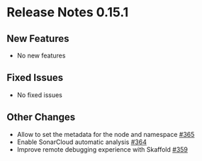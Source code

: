 # Release Notes 0.15.1

## New Features

- No new features

## Fixed Issues

- No fixed issues

## Other Changes

- Allow to set the metadata for the node and namespace [#365](https://github.com/keptn-contrib/dynatrace-service/pull/365) 
- Enable SonarCloud automatic analysis [#364](https://github.com/keptn-contrib/dynatrace-service/pull/364)
- Improve remote debugging experience with Skaffold [#359](https://github.com/keptn-contrib/dynatrace-service/issues/359)
